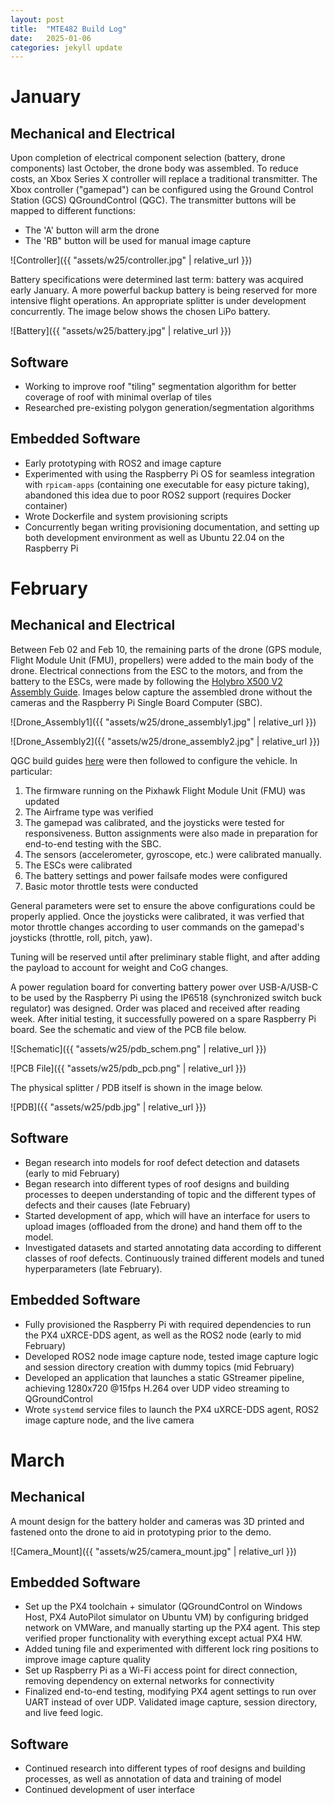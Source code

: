 ```yaml
---
layout: post
title:  "MTE482 Build Log"
date:   2025-01-06
categories: jekyll update
---
```


# January

## Mechanical and Electrical
Upon completion of electrical component selection (battery, drone components) last October, the drone body was assembled. To reduce costs, an Xbox Series X controller will replace a traditional transmitter. The Xbox controller ("gamepad") can be configured using the Ground Control Station (GCS) QGroundControl (QGC). The transmitter buttons will be mapped to different functions:
* The 'A' button will arm the drone
* The 'RB" button will be used for manual image capture

![Controller]({{ "assets/w25/controller.jpg" | relative_url }})

Battery specifications were determined last term: battery was acquired early January. A more powerful backup battery is being reserved for more intensive flight operations. An appropriate splitter is under development concurrently. The image below shows the chosen LiPo battery.

![Battery]({{ "assets/w25/battery.jpg" | relative_url }})

## Software
* Working to improve roof "tiling" segmentation algorithm for better coverage of roof with minimal overlap of tiles
* Researched pre-existing polygon generation/segmentation algorithms

## Embedded Software
* Early prototyping with ROS2 and image capture
* Experimented with using the Raspberry Pi OS for seamless integration with `rpicam-apps` (containing one executable for easy picture taking), abandoned this idea due to poor ROS2 support (requires Docker container)
* Wrote Dockerfile and system provisioning scripts
* Concurrently began writing provisioning documentation, and setting up both development environment as well as Ubuntu 22.04 on the Raspberry Pi

# February

## Mechanical and Electrical
Between Feb 02 and Feb 10, the remaining parts of the drone (GPS module, Flight Module Unit (FMU), propellers) were added to the main body of the drone. Electrical connections from the ESC to the motors, and from the battery to the ESCs, were made by following the [Holybro X500 V2 Assembly Guide](https://docs.px4.io/main/en/frames_multicopter/holybro_x500v2_pixhawk6c.html). Images below capture the assembled drone without the cameras and the Raspberry Pi Single Board Computer (SBC). 

![Drone_Assembly1]({{ "assets/w25/drone_assembly1.jpg" | relative_url }})

![Drone_Assembly2]({{ "assets/w25/drone_assembly2.jpg" | relative_url }})

QGC build guides [here](https://docs.qgroundcontrol.com/master/en/qgc-user-guide/setup_view/setup_view.html) were then followed to configure the vehicle. In particular:
1. The firmware running on the Pixhawk Flight Module Unit (FMU) was updated
2. The Airframe type was verified
3. The gamepad was calibrated, and the joysticks were tested for responsiveness. Button assignments were also made in preparation for end-to-end testing with the SBC.
4. The sensors (accelerometer, gyroscope, etc.) were calibrated manually.
5. The ESCs were calibrated
6. The battery settings and power failsafe modes were configured
7. Basic motor throttle tests were conducted

General parameters were set to ensure the above configurations could be properly applied. Once the joysticks were calibrated, it was verfied that motor throttle changes according to user commands on the gamepad's joysticks (throttle, roll, pitch, yaw).

Tuning will be reserved until after preliminary stable flight, and after adding the payload to account for weight and CoG changes.

A power regulation board for converting battery power over USB-A/USB-C to be used by the Raspberry Pi using the IP6518 (synchronized switch buck regulator) was designed. Order was placed and received after reading week. After initial testing, it successfully powered on a spare Raspberry Pi board. See the schematic and view of the PCB file below.

![Schematic]({{ "assets/w25/pdb_schem.png" | relative_url }})

![PCB File]({{ "assets/w25/pdb_pcb.png" | relative_url }})

The physical splitter / PDB itself is shown in the image below.

![PDB]({{ "assets/w25/pdb.jpg" | relative_url }})

## Software
* Began research into models for roof defect detection and datasets (early to mid February)
* Began research into different types of roof designs and building processes to deepen understanding of topic and the different types of defects and their causes (late February)
* Started development of app, which will have an interface for users to upload images (offloaded from the drone) and hand them off to the model.
* Investigated datasets and started annotating data according to different classes of roof defects. Continuously trained different models and tuned hyperparameters (late February).

## Embedded Software
* Fully provisioned the Raspberry Pi with required dependencies to run the PX4 uXRCE-DDS agent, as well as the ROS2 node (early to mid February)
* Developed ROS2 node image capture node, tested image capture logic and session directory creation with dummy topics (mid February)
* Developed an application that launches a static GStreamer pipeline, achieving 1280x720 @15fps H.264 over UDP video streaming to QGroundControl
* Wrote `systemd` service files to launch the PX4 uXRCE-DDS agent, ROS2 image capture node, and the live camera

# March

## Mechanical
A mount design for the battery holder and cameras was 3D printed and fastened onto the drone to aid in prototyping prior to the demo.

![Camera_Mount]({{ "assets/w25/camera_mount.jpg" | relative_url }})

## Embedded Software
* Set up the PX4 toolchain + simulator (QGroundControl on Windows Host, PX4 AutoPilot simulator on Ubuntu VM) by configuring bridged network on VMWare, and manually starting up the PX4 agent. This step verified proper functionality with everything except actual PX4 HW.
* Added tuning file and experimented with different lock ring positions to improve image capture quality
* Set up Raspberry Pi as a Wi-Fi access point for direct connection, removing dependency on external networks for connectivity
* Finalized end-to-end testing, modifying PX4 agent settings to run over UART instead of over UDP. Validated image capture, session directory, and live feed logic.

## Software
* Continued research into different types of roof designs and building processes, as well as annotation of data and training of model
* Continued development of user interface
